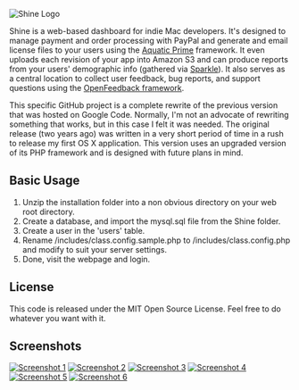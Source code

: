 ![Shine Logo](http://static.clickontyler.com/blog/shine.png)

Shine is a web-based dashboard for indie Mac developers. It's designed to manage payment and order processing with PayPal and generate and email license files to your users using the [Aquatic Prime](http://www.aquaticmac.com/) framework. It even uploads each revision of your app into Amazon S3 and can produce reports from your users' demographic info (gathered via [Sparkle](http://sparkle.andymatuschak.org/)). It also serves as a central location to collect user feedback, bug reports, and support questions using the [OpenFeedback framework](http://github.com/tylerhall/OpenFeedback/tree/master).

This specific GitHub project is a complete rewrite of the previous version that was hosted on Google Code. Normally, I'm not an advocate of rewriting something that works, but in this case I felt it was needed. The original release (two years ago) was written in a very short period of time in a rush to release my first OS X application. This version uses an upgraded version of its PHP framework and is designed with future plans in mind.

Basic Usage
-----------
1. Unzip the installation folder into a non obvious directory on your web root directory.
2. Create a database, and import the mysql.sql file from the Shine folder.
3. Create a user in the 'users' table.
4. Rename /includes/class.config.sample.php to /includes/class.config.php and modify to suit your server settings.
5. Done, visit the webpage and login.

License
-------

This code is released under the MIT Open Source License. Feel free to do whatever you want with it.

Screenshots
-------
[![Screenshot 1](http://cdn.tyler.fm/blog/shine-ss2-sm.png)](http://cdn.tyler.fm/blog/shine-ss2.png)
[![Screenshot 2](http://cdn.tyler.fm/blog/shine-ss3-sm.png)](http://cdn.tyler.fm/blog/shine-ss3.png)
[![Screenshot 3](http://cdn.tyler.fm/blog/shine-ss4-sm.png)](http://cdn.tyler.fm/blog/shine-ss4.png)
[![Screenshot 4](http://cdn.tyler.fm/blog/shine-ss5-sm.png)](http://cdn.tyler.fm/blog/shine-ss5.png)
[![Screenshot 5](http://cdn.tyler.fm/blog/shine-ss6-sm.png)](http://cdn.tyler.fm/blog/shine-ss6.png)
[![Screenshot 6](http://cdn.tyler.fm/blog/shine-ss7-sm.png)](http://cdn.tyler.fm/blog/shine-ss7.png)
